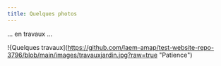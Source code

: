 ```yaml
---
title: Quelques photos
---
```

... en travaux ...

!{Quelques travaux](https://github.com/laem-amap/test-website-repo-3796/blob/main/images/travauxjardin.jpg?raw=true "Patience")